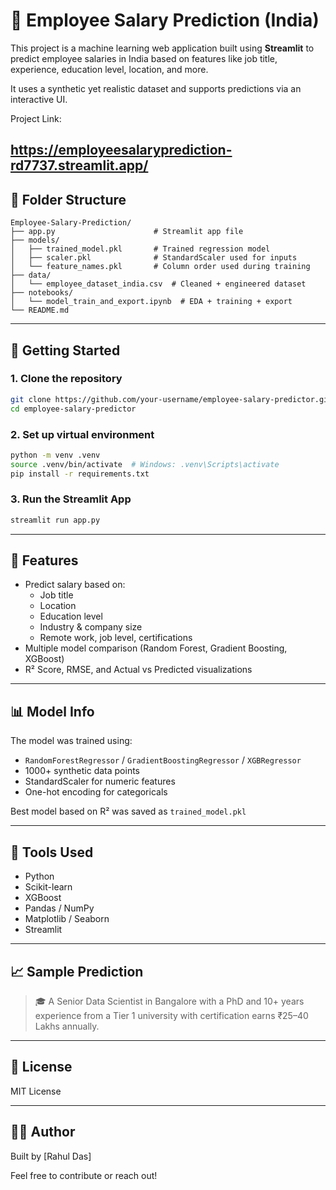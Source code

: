  # 💼 Employee Salary Prediction (India)

This project is a machine learning web application built using **Streamlit** to predict employee salaries in India based on features like job title, experience, education level, location, and more.

It uses a synthetic yet realistic dataset and supports predictions via an interactive UI.

Project Link:

https://employeesalaryprediction-rd7737.streamlit.app/
---

## 📂 Folder Structure

```
Employee-Salary-Prediction/
├── app.py                      # Streamlit app file
├── models/
│   ├── trained_model.pkl       # Trained regression model
│   ├── scaler.pkl              # StandardScaler used for inputs
│   └── feature_names.pkl       # Column order used during training
├── data/
│   └── employee_dataset_india.csv  # Cleaned + engineered dataset
├── notebooks/
│   └── model_train_and_export.ipynb  # EDA + training + export
└── README.md
```

---

## 🚀 Getting Started

### 1. Clone the repository
```bash
git clone https://github.com/your-username/employee-salary-predictor.git
cd employee-salary-predictor
```

### 2. Set up virtual environment
```bash
python -m venv .venv
source .venv/bin/activate  # Windows: .venv\Scripts\activate
pip install -r requirements.txt
```

### 3. Run the Streamlit App
```bash
streamlit run app.py
```

---

## 🎯 Features

- Predict salary based on:
  - Job title
  - Location
  - Education level
  - Industry & company size
  - Remote work, job level, certifications
- Multiple model comparison (Random Forest, Gradient Boosting, XGBoost)
- R² Score, RMSE, and Actual vs Predicted visualizations

---

## 📊 Model Info

The model was trained using:
- `RandomForestRegressor` / `GradientBoostingRegressor` / `XGBRegressor`
- 1000+ synthetic data points
- StandardScaler for numeric features
- One-hot encoding for categoricals

Best model based on R² was saved as `trained_model.pkl`

---

## 🔧 Tools Used

- Python
- Scikit-learn
- XGBoost
- Pandas / NumPy
- Matplotlib / Seaborn
- Streamlit

---

## 📈 Sample Prediction

> 🎓 A Senior Data Scientist in Bangalore with a PhD and 10+ years experience from a Tier 1 university with certification earns ₹25–40 Lakhs annually.

---

## 📝 License

MIT License

---

## 🙋‍♂️ Author

Built by [Rahul Das]

Feel free to contribute or reach out!
